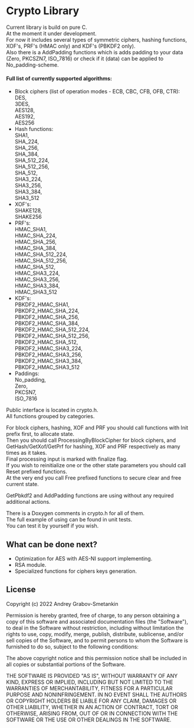 # Crypto Library

Current library is build on pure C.\
At the moment it under development.\
For now it includes several types of symmetric ciphers, hashing functions, XOF's, PRF's (HMAC only) and KDF's (PBKDF2 only).\
Also there is a AddPadding functions which is adds padding to your data (Zero, PKCSZN7, ISO_7816) or check if it (data) can be applied to No_padding-scheme.

#### Full list of currently supported algorithms:
* Block ciphers (list of operation modes - ECB, CBC, CFB, OFB, CTR):\
	DES,\
	3DES,\
	AES128,\
	AES192,\
	AES256
* Hash functions:\
	SHA1,\
	SHA_224,\
	SHA_256,\
	SHA_384,\
	SHA_512_224,\
	SHA_512_256,\
	SHA_512,\
	SHA3_224,\
	SHA3_256,\
	SHA3_384,\
	SHA3_512
* XOF's:\
	SHAKE128,\
	SHAKE256
* PRF's:\
	HMAC_SHA1,\
	HMAC_SHA_224,\
	HMAC_SHA_256,\
	HMAC_SHA_384,\
	HMAC_SHA_512_224,\
	HMAC_SHA_512_256,\
	HMAC_SHA_512,\
	HMAC_SHA3_224,\
	HMAC_SHA3_256,\
	HMAC_SHA3_384,\
	HMAC_SHA3_512
* KDF's:\
	PBKDF2_HMAC_SHA1,\
	PBKDF2_HMAC_SHA_224,\
	PBKDF2_HMAC_SHA_256,\
	PBKDF2_HMAC_SHA_384,\
	PBKDF2_HMAC_SHA_512_224,\
	PBKDF2_HMAC_SHA_512_256,\
	PBKDF2_HMAC_SHA_512,\
	PBKDF2_HMAC_SHA3_224,\
	PBKDF2_HMAC_SHA3_256,\
	PBKDF2_HMAC_SHA3_384,\
	PBKDF2_HMAC_SHA3_512
* Paddings:\
	No_padding,\
    Zero,\
    PKCSN7,\
    ISO_7816
		
Public interface is located in crypto.h.\
All functions grouped by categories.

For block ciphers, hashing, XOF and PRF you should call functions with Init prefix first, to allocate state.\
Then you should call ProcessingByBlockCipher for block ciphers, and GetHash/GetXof/GetPrf for hashing, XOF and PRF respectively as many times as it takes.\
Final processing input is marked with finalize flag.\
If you wish to reinitialize one or the other state parameters you should call Reset prefixed functions.\
At the very end you call Free prefixed functions to secure clear and free current state.

GetPbkdf2 and AddPadding functions are using without any required additional actions.

There is a Doxygen comments in crypto.h for all of them.\
The full example of using can be found in unit tests.\
You can test it by yourself if you wish.

## What can be done next?
- Optimization for AES with AES-NI support implementing.
- RSA module.
- Specialized functions for ciphers keys generation.

## License

Copyright (c) 2022 Andrey Grabov-Smetankin

Permission is hereby granted, free of charge, to any person
obtaining a copy of this software and associated documentation
files (the "Software"), to deal in the Software without
restriction, including without limitation the rights to use,
copy, modify, merge, publish, distribute, sublicense, and/or sell
copies of the Software, and to permit persons to whom the
Software is furnished to do so, subject to the following
conditions:

The above copyright notice and this permission notice shall be
included in all copies or substantial portions of the Software.

THE SOFTWARE IS PROVIDED "AS IS", WITHOUT WARRANTY OF ANY KIND,
EXPRESS OR IMPLIED, INCLUDING BUT NOT LIMITED TO THE WARRANTIES
OF MERCHANTABILITY, FITNESS FOR A PARTICULAR PURPOSE AND
NONINFRINGEMENT. IN NO EVENT SHALL THE AUTHORS OR COPYRIGHT
HOLDERS BE LIABLE FOR ANY CLAIM, DAMAGES OR OTHER LIABILITY,
WHETHER IN AN ACTION OF CONTRACT, TORT OR OTHERWISE, ARISING
FROM, OUT OF OR IN CONNECTION WITH THE SOFTWARE OR THE USE OR
OTHER DEALINGS IN THE SOFTWARE.
